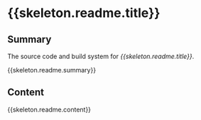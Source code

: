 # {{skeleton.readme.title}}

## Summary

The source code and build system for *{{skeleton.readme.title}}*.

{{skeleton.readme.summary}}

## Content

{{skeleton.readme.content}}

